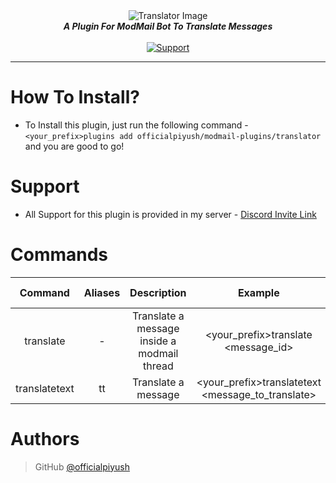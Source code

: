 <div align="center">
    <img src="https://i.vgy.me/GHCzHX.png" alt="Translator Image" align="center"></img>
    <br>
    <strong><i>A Plugin For ModMail Bot To Translate Messages</i></strong>
   <br>
   <br>

  <a href="https://discord.gg/hzD72GE">
    <img src="https://img.shields.io/discord/543812119397924886.svg?style=for-the-badge&colorB=7289DA" alt="Support">
  </a> 
</div>

---

# How To Install?

* To Install this plugin, just run the following command - `<your_prefix>plugins add officialpiyush/modmail-plugins/translator` and you are good to go!

# Support

* All Support for this plugin is provided in my server - [Discord Invite Link](https://discord.gg/hzD72GE)

# Commands

|    Command    	| Aliases 	|                 Description                 	|                      Example                      	| Permission Required 	|                                                               Source Code                                                              	|
|:-------------:	|:-------:	|:-------------------------------------------:	|:-------------------------------------------------:	|:-------------------:	|:--------------------------------------------------------------------------------------------------------------------------------------:	|
|   translate   	|    -    	| Translate a message inside a modmail thread 	|        <your_prefix>translate <message_id>        	|         None        	| [Source](https://github.com/officialpiyush/modmail-plugins/blob/e0aa61e7758766528835aa942bd2098c1da655d9/translator/translator.py#L13) 	|
| translatetext 	|    tt   	|             Translate a message             	| <your_prefix>translatetext <message_to_translate> 	|         None        	| [Source](https://github.com/officialpiyush/modmail-plugins/blob/e0aa61e7758766528835aa942bd2098c1da655d9/translator/translator.py#L34) 	|


# Authors

>  GitHub [@officialpiyush](https://github.com/officialpiyush)

